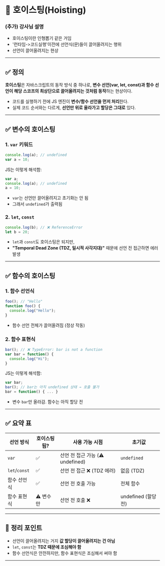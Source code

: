 # 📌 호이스팅(Hoisting)
### (추가) 강사님 설명
- 호이스팅이란 인형뽑기 같은 거임
- '런타임->코드실행'이전에 선언식(문)들이 끌어올려지는 행위
- 선언이 끌어올려지는 현상

---
## ✅ 정의
**호이스팅**은 자바스크립트의 동작 방식 중 하나로, **변수 선언(var, let, const)과 함수 선언이 해당 스코프의 최상단으로 끌어올려지는 것처럼 동작**하는 현상이다.

- 코드를 실행하기 전에 JS 엔진이 **변수/함수 선언을 먼저 처리**한다.
- 실제 코드 순서와는 다르게, **선언만 위로 올라가고 할당은 그대로** 있다.

---

## ✅ 변수의 호이스팅

### 1. `var` 키워드
```js
console.log(a); // undefined
var a = 10;
```
JS는 이렇게 해석함:
```js
var a;
console.log(a); // undefined
a = 10;
```
- `var`는 선언만 끌어올려지고 초기화는 안 됨
- 그래서 `undefined`가 출력됨

### 2. `let`, `const`
```js
console.log(b); // ❌ ReferenceError
let b = 20;
```
- `let`과 `const`도 호이스팅은 되지만,
- **"Temporal Dead Zone (TDZ, 일시적 사각지대)"** 때문에 선언 전 접근하면 에러 발생

---

## ✅ 함수의 호이스팅

### 1. 함수 선언식
```js
foo(); // "Hello"
function foo() {
  console.log("Hello");
}
```
- 함수 선언 전체가 끌어올려짐 (정상 작동)

### 2. 함수 표현식
```js
bar(); // ❌ TypeError: bar is not a function
var bar = function() {
  console.log("Hi");
}
```
JS는 이렇게 해석함:
```js
var bar;
bar(); // bar는 아직 undefined 상태 → 호출 불가
bar = function() { ... }
```
- 변수 `bar`만 올라감. 함수는 아직 할당 전

---

## ✅ 요약 표

| 선언 방식 | 호이스팅됨? | 사용 가능 시점 | 초기값 |
|------------|--------------|------------------|----------|
| `var`       | ✅             | 선언 전 접근 가능 (⚠️ undefined) | `undefined`
| `let`/`const`| ✅             | 선언 전 접근 ❌ (TDZ 에러)      | 없음 (TDZ)
| 함수 선언식 | ✅             | 선언 전 호출 가능             | 전체 함수
| 함수 표현식 | ⚠️ 변수만     | 선언 전 호출 ❌               | undefined (할당 전)

---

## 🧠 정리 포인트
- 선언이 끌어올려지는 거지 **값 할당이 끌어올려지는 건 아님**
- `let`, `const`는 **TDZ 때문에 조심해야 함**
- 함수 선언식은 안전하지만, 함수 표현식은 조심해서 써야 함

---



